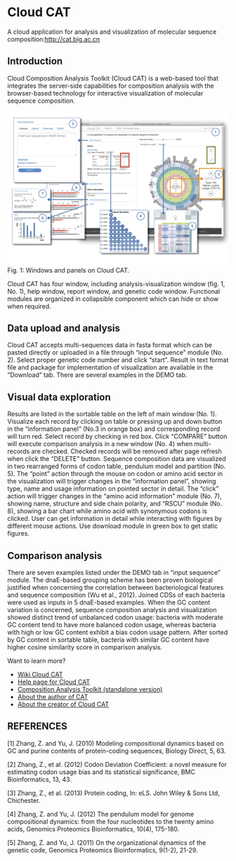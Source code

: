 Cloud CAT
========

A cloud application for analysis and visualization of molecular sequence composition:http://cat.big.ac.cn

## Introduction

Cloud Composition Analysis Toolkit (Cloud CAT) is a web-based tool that integrates the server-side capabilities for composition analysis with the browser-based technology for interactive visualization of molecular sequence composition.

![Fig. 1: Windows and panels on Cloud CAT.](https://github.com/daweih/cloudcat/blob/master/images/cloud_cat_v5.jpg)
Fig. 1: Windows and panels on Cloud CAT.

Cloud CAT has four window, including analysis-visualization window (fig. 1, No. 1), help window, report window, and genetic code window. Functional modules are organized in collapsible component which can hide or show when required.

## Data upload and analysis

Cloud CAT accepts multi-sequences data in fasta format which can be pasted directly or uploaded in a file through “input sequence” module (No. 2). Select proper genetic code number and click “start”. Result in text format file and package for implementation of visualization are available in the “Download” tab. There are several examples in the DEMO tab.

## Visual data exploration

Results are listed in the sortable table on the left of main window (No. 1). Visualize each record by clicking on table or pressing up and down button in the “information panel” (No.3 in orange box) and corresponding record will turn red. Select record by checking in red box. Click “COMPARE” button will execute comparison analysis in a new window (No. 4) when multi-records are checked. Checked records will be removed after page refresh when click the “DELETE” button. Sequence composition data are visualized in two rearranged forms of codon table, pendulum model and partition (No. 5). The “point” action through the mouse on codon or amino acid sector in the visualization will trigger changes in the “information panel”, showing type, name and usage information on pointed sector in detail. The “click” action will trigger changes in the “amino acid information” module (No. 7),  showing name, structure and side chain polarity, and “RSCU” module (No. 8), showing a bar chart while amino acid with synonymous codons is clicked. User can get information in detail while interacting with figures by different mouse actions. Use download module in green box to get static figures.

## Comparison analysis

There are seven examples listed under the DEMO tab in “input sequence” module. The dnaE-based grouping scheme has been proven biological justified when concerning the correlation between bacteriological features and sequence composition (Wu et al., 2012). Joined CDSs of each bacteria were used as inputs in 5 dnaE-based examples. When the GC content variation is concerned, sequence composition analysis and visualization showed distinct trend of unbalanced codon usage: bacteria with moderate GC content tend to have more balanced codon usage, whereas bacteria with high or low GC content exhibit a bias codon usage pattern. After sorted by GC content in sortable table,  bacteria with similar GC content have higher cosine similarity score in comparison analysis.

Want to learn more?

- [Wiki Cloud CAT](https://github.com/daweih/cloudcat/wiki)
- [Help page for Cloud CAT](http://cat.big.ac.cn/help.php)
- [Composition Analysis Toolkit (standalone version)](https://code.google.com/p/composition-analysis-toolkit)
- [About the author of CAT](http://cbb.big.ac.cn/Zhang_Zhang)
- [About the creator of Cloud CAT](http://cbb.big.ac.cn/Dawei_Huang)



## REFERENCES

[1]	Zhang, Z. and Yu, J. (2010) Modeling compositional dynamics based on GC and purine contents of protein-coding sequences, Biology Direct, 5, 63.

[2] Zhang, Z., et al. (2012) Codon Deviation Coefficient: a novel measure for estimating codon usage bias and its statistical significance, BMC Bioinformatics, 13, 43.

[3] Zhang, Z., et al. (2013) Protein coding, In: eLS. John Wiley & Sons Ltd, Chichester.

[4] Zhang, Z. and Yu, J. (2012) The pendulum model for genome compositional dynamics: from the four nucleotides to the twenty amino acids, Genomics Proteomics Bioinformatics, 10(4), 175-180.

[5] Zhang, Z. and Yu, J. (2011) On the organizational dynamics of the genetic code, Genomics Proteomics Bioinformatics, 9(1-2), 21-29.